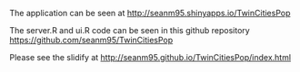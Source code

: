 
The application can be seen at <a href="http://seanm95.shinyapps.io/TwinCitiesPop">http://seanm95.shinyapps.io/TwinCitiesPop</a>

The server.R and ui.R code can be seen in this github repository <a href="https://github.com/seanm95/TwinCitiesPop">https://github.com/seanm95/TwinCitiesPop</a>

Please see the slidify at <a href="http://seanm95.github.io/TwinCitiesPop/index.html">http://seanm95.github.io/TwinCitiesPop/index.html</a>


